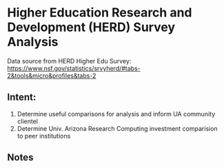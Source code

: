 # Higher Education Research and Development (HERD) Survey Analysis
Data source from HERD Higher Edu Survey: https://www.nsf.gov/statistics/srvyherd/#tabs-2&tools&micro&profiles&tabs-2

## Intent:
1. Determine useful comparisons for analysis and inform UA community clientel
2. Determine Univ. Arizona Research Computing investment comparision to peer institutions

## Notes
